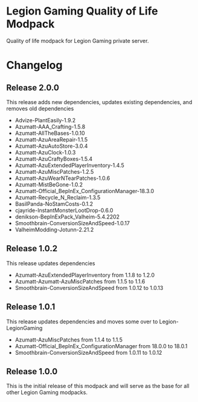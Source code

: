 # Legion Gaming Quality of Life Modpack

Quality of life modpack for Legion Gaming private server.

# Changelog

## Release 2.0.0

This release adds new dependencies, updates existing dependencies, and removes old dependencies

* Advize-PlantEasily-1.9.2
* Azumatt-AAA_Crafting-1.5.8
* Azumatt-AllTheBases-1.0.10
* Azumatt-AzuAreaRepair-1.1.5
* Azumatt-AzuAutoStore-3.0.4
* Azumatt-AzuClock-1.0.3
* Azumatt-AzuCraftyBoxes-1.5.4
* Azumatt-AzuExtendedPlayerInventory-1.4.5
* Azumatt-AzuMiscPatches-1.2.5
* Azumatt-AzuWearNTearPatches-1.0.6
* Azumatt-MistBeGone-1.0.2
* Azumatt-Official_BepInEx_ConfigurationManager-18.3.0
* Azumatt-Recycle_N_Reclaim-1.3.5
* BasilPanda-NoStamCosts-0.1.2
* cjayride-InstantMonsterLootDrop-0.6.0
* denikson-BepInExPack_Valheim-5.4.2202
* Smoothbrain-ConversionSizeAndSpeed-1.0.17
* ValheimModding-Jotunn-2.21.2

## Release 1.0.2

This release updates dependencies

* Azumatt-AzuExtendedPlayerInventory from 1.1.8 to 1.2.0
* Azumatt-Azumatt-AzuMiscPatches from 1.1.5 to 1.1.6
* Smoothbrain-ConversionSizeAndSpeed from 1.0.12 to 1.0.13

## Release 1.0.1

This release updates dependencies and moves some over to Legion-LegionGaming

* Azumatt-AzuMiscPatches from 1.1.4 to 1.1.5
* Azumatt-Official_BepInEx_ConfigurationManager from 18.0.0 to 18.0.1
* Smoothbrain-ConversionSizeAndSpeed from 1.0.11 to 1.0.12

## Release 1.0.0

This is the initial release of this modpack and will serve as the base for all other Legion Gaming modpacks.